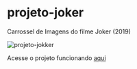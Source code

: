 # projeto-joker
 Carrossel de Imagens do filme Joker (2019)

![projeto-jokker](https://github.com/gabrieloliveira-hub/projeto-joker/assets/109983952/39e56a91-9415-4bb1-8b65-e825dae5ddc6)

Acesse o projeto funcionando <a href="https://garibell.github.io/projeto-joker/" target="_blank">aqui</a>
